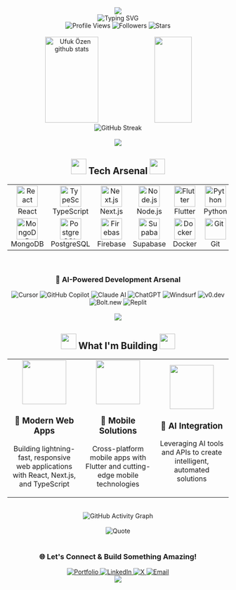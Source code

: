 <div align="center">
  <img src="https://capsule-render.vercel.app/api?type=waving&color=gradient&customColorList=12&height=300&section=header&text=UFUK%20ÖZEN&fontSize=90&fontColor=fff&animation=fadeIn&fontAlignY=38&desc=Full%20Stack%20Developer%20%7C%20AI%20Enthusiast%20%7C%20Modern%20Web%20Solutions&descAlignY=51&descAlign=62" />
</div>

<div align="center">
  <img src="https://readme-typing-svg.herokuapp.com?font=JetBrains+Mono&size=35&duration=2000&pause=500&color=00D9FF&center=true&vCenter=true&multiline=true&width=800&height=100&lines=%F0%9F%9A%80+Building+the+Future+with+Code;%F0%9F%A4%96+AI-Powered+Development;%F0%9F%8C%90+Modern+Web+%26+Mobile+Solutions" alt="Typing SVG" />
</div>

<div align="center">
  <img src="https://komarev.com/ghpvc/?username=ufukozen&color=00d9ff&style=for-the-badge&label=PROFILE+VIEWS" alt="Profile Views" />
  <img src="https://img.shields.io/github/followers/ufukozen?color=00d9ff&style=for-the-badge&label=FOLLOWERS" alt="Followers" />
  <img src="https://img.shields.io/github/stars/ufukozen?color=00d9ff&style=for-the-badge&label=STARS" alt="Stars" />
</div>

<br/>

<div align="center">
  <img width="49%" height="195px" src="https://github-readme-stats.vercel.app/api?username=ufukozen&show_icons=true&count_private=true&hide_border=true&title_color=00d9ff&icon_color=00d9ff&text_color=c9d1d9&bg_color=0d1117" alt="Ufuk Özen github stats" />
  <img width="41%" height="195px" src="https://github-readme-stats.vercel.app/api/top-langs/?username=ufukozen&layout=compact&hide_border=true&title_color=00d9ff&text_color=c9d1d9&bg_color=0d1117" />
</div>

<div align="center">
  <img src="https://github-readme-streak-stats.herokuapp.com/?user=ufukozen&theme=dark&hide_border=true&stroke=00d9ff&ring=00d9ff&fire=ff6b6b&currStreakLabel=00d9ff&background=0d1117" alt="GitHub Streak" />
</div>



<br/>

<div align="center">
  <img src="https://capsule-render.vercel.app/api?type=rect&color=gradient&customColorList=12&height=2&section=header&text=&fontSize=0" />
</div>

<h2 align="center">
  <img src="https://media.giphy.com/media/iY8CRBdQXODJSCERIr/giphy.gif" width="35">
  <b>Tech Arsenal</b>
  <img src="https://media.giphy.com/media/iY8CRBdQXODJSCERIr/giphy.gif" width="35">
</h2>

<div align="center">
  <table>
    <tr>
      <td align="center" width="96">
        <img src="https://skillicons.dev/icons?i=react" width="48" height="48" alt="React" />
        <br>React
      </td>
      <td align="center" width="96">
        <img src="https://skillicons.dev/icons?i=typescript" width="48" height="48" alt="TypeScript" />
        <br>TypeScript
      </td>
      <td align="center" width="96">
        <img src="https://skillicons.dev/icons?i=nextjs" width="48" height="48" alt="Next.js" />
        <br>Next.js
      </td>
      <td align="center" width="96">
        <img src="https://skillicons.dev/icons?i=nodejs" width="48" height="48" alt="Node.js" />
        <br>Node.js
      </td>
      <td align="center" width="96">
        <img src="https://skillicons.dev/icons?i=flutter" width="48" height="48" alt="Flutter" />
        <br>Flutter
      </td>
      <td align="center" width="96">
        <img src="https://skillicons.dev/icons?i=python" width="48" height="48" alt="Python" />
        <br>Python
      </td>
      <td align="center" width="96">
        <img src="https://skillicons.dev/icons?i=tailwind" width="48" height="48" alt="Tailwind" />
        <br>Tailwind
      </td>
      <td align="center" width="96">
        <img src="https://skillicons.dev/icons?i=vue" width="48" height="48" alt="Vue.js" />
        <br>Vue.js
      </td>
    </tr>
    <tr>
      <td align="center" width="96">
        <img src="https://skillicons.dev/icons?i=mongodb" width="48" height="48" alt="MongoDB" />
        <br>MongoDB
      </td>
      <td align="center" width="96">
        <img src="https://skillicons.dev/icons?i=postgresql" width="48" height="48" alt="PostgreSQL" />
        <br>PostgreSQL
      </td>
      <td align="center" width="96">
        <img src="https://skillicons.dev/icons?i=firebase" width="48" height="48" alt="Firebase" />
        <br>Firebase
      </td>
      <td align="center" width="96">
        <img src="https://skillicons.dev/icons?i=supabase" width="48" height="48" alt="Supabase" />
        <br>Supabase
      </td>
      <td align="center" width="96">
        <img src="https://skillicons.dev/icons?i=docker" width="48" height="48" alt="Docker" />
        <br>Docker
      </td>
      <td align="center" width="96">
        <img src="https://skillicons.dev/icons?i=git" width="48" height="48" alt="Git" />
        <br>Git
      </td>
      <td align="center" width="96">
        <img src="https://skillicons.dev/icons?i=figma" width="48" height="48" alt="Figma" />
        <br>Figma
      </td>
      <td align="center" width="96">
        <img src="https://skillicons.dev/icons?i=threejs" width="48" height="48" alt="Three.js" />
        <br>Three.js
      </td>
    </tr>
  </table>
</div>

<br/>

<div align="center">
  <h3>🤖 AI-Powered Development Arsenal</h3>
  <img src="https://img.shields.io/badge/Cursor-000000?style=for-the-badge&logo=cursor&logoColor=white" alt="Cursor" />
  <img src="https://img.shields.io/badge/GitHub_Copilot-000000?style=for-the-badge&logo=github&logoColor=white" alt="GitHub Copilot" />
  <img src="https://img.shields.io/badge/Claude_AI-FF6B35?style=for-the-badge&logo=anthropic&logoColor=white" alt="Claude AI" />
  <img src="https://img.shields.io/badge/ChatGPT-74aa9c?style=for-the-badge&logo=openai&logoColor=white" alt="ChatGPT" />
  <img src="https://img.shields.io/badge/Windsurf-0066CC?style=for-the-badge&logo=windsurf&logoColor=white" alt="Windsurf" />
  <img src="https://img.shields.io/badge/v0.dev-000000?style=for-the-badge&logo=vercel&logoColor=white" alt="v0.dev" />
  <img src="https://img.shields.io/badge/Bolt.new-FF6B35?style=for-the-badge&logo=stackblitz&logoColor=white" alt="Bolt.new" />
  <img src="https://img.shields.io/badge/Replit-667881?style=for-the-badge&logo=replit&logoColor=white" alt="Replit" />
</div>







<br/>

<div align="center">
  <img src="https://capsule-render.vercel.app/api?type=rect&color=gradient&customColorList=12&height=2&section=header&text=&fontSize=0" />
</div>

<h2 align="center">
  <img src="https://media.giphy.com/media/WUlplcMpOCEmTGBtBW/giphy.gif" width="35">
  <b>What I'm Building</b>
  <img src="https://media.giphy.com/media/WUlplcMpOCEmTGBtBW/giphy.gif" width="35">
</h2>

<div align="center">
  <table>
    <tr>
      <td align="center" width="300">
        <img src="https://media.giphy.com/media/SWoSkN6DxTszqIKEqv/giphy.gif" width="100">
        <h3>🚀 Modern Web Apps</h3>
        <p>Building lightning-fast, responsive web applications with React, Next.js, and TypeScript</p>
      </td>
      <td align="center" width="300">
        <img src="https://media.giphy.com/media/fsEaZldNC8A1PJ3mwp/giphy.gif" width="100">
        <h3>📱 Mobile Solutions</h3>
        <p>Cross-platform mobile apps with Flutter and cutting-edge mobile technologies</p>
      </td>
      <td align="center" width="300">
        <img src="https://media.giphy.com/media/l46Cy1rHbQ92uuLXa/giphy.gif" width="100">
        <h3>🤖 AI Integration</h3>
        <p>Leveraging AI tools and APIs to create intelligent, automated solutions</p>
      </td>
    </tr>
  </table>
</div>

<br/>

<div align="center">
  <img src="https://github-readme-activity-graph.vercel.app/graph?username=ufukozen&bg_color=0d1117&color=00d9ff&line=00d9ff&point=ffffff&area=true&hide_border=true" alt="GitHub Activity Graph" />
</div>

<br/>

<div align="center">
  <img src="https://quotes-github-readme.vercel.app/api?type=horizontal&theme=dark&quote=Code%20is%20poetry%20written%20in%20logic&author=Ufuk%20Özen" alt="Quote" />
</div>

<br/>

<div align="center">
  <h3>🌐 Let's Connect & Build Something Amazing!</h3>
  <a href="https://ufukozen.com" target="_blank">
    <img src="https://img.shields.io/badge/🌐_Portfolio-00d9ff?style=for-the-badge&logoColor=white" alt="Portfolio" />
  </a>
  <a href="https://www.linkedin.com/in/ufukozendev/" target="_blank">
    <img src="https://img.shields.io/badge/LinkedIn-0077B5?style=for-the-badge&logo=linkedin&logoColor=white" alt="LinkedIn" />
  </a>
  <a href="https://x.com/ufukozendev" target="_blank">
    <img src="https://img.shields.io/badge/X-000000?style=for-the-badge&logo=x&logoColor=white" alt="X" />
  </a>
  <a href="mailto:info@ufukozen.com">
    <img src="https://img.shields.io/badge/Email-D14836?style=for-the-badge&logo=gmail&logoColor=white" alt="Email" />
  </a>
</div>

<div align="center">
  <img src="https://capsule-render.vercel.app/api?type=waving&color=gradient&customColorList=12&height=120&section=footer&text=Thanks%20for%20visiting!&fontSize=20&fontColor=fff&animation=fadeIn&fontAlignY=70" />
</div>

